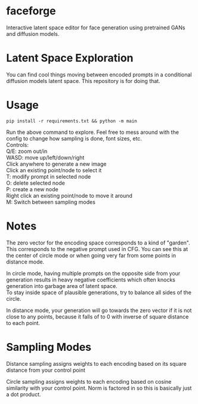 # faceforge
Interactive latent space editor for face generation using pretrained GANs and diffusion models.

# Latent Space Exploration

You can find cool things moving between encoded prompts in a conditional diffusion models latent space. This repository is for doing that. 

# Usage  

`pip install -r requirements.txt && python -m main`  
  
Run the above command to explore. Feel free to mess around with the config to change how sampling is done, font sizes, etc.  
Controls:  
Q/E: zoom out/in  
WASD: move up/left/down/right  
Click anywhere to generate a new image  
Click an existing point/node to select it  
T: modify prompt in selected node  
O: delete selected node  
P: create a new node  
Right click an existing point/node to move it around  
M: Switch between sampling modes
  
# Notes  

The zero vector for the encoding space corresponds to a kind of "garden". This corresponds to the negative prompt used in CFG. You can see this at the center of circle mode or when going very far from some points in distance mode.  
  
In circle mode, having multiple prompts on the opposite side from your generation results in heavy negative coefficients which often knocks generation into garbage area of latent space.  
To stay inside space of plausible generations, try to balance all sides of the circle.   
  
In distance mode, your generation will go towards the zero vector if it is not close to any points, because it falls of to 0 with inverse of square distance to each point.
  
# Sampling Modes  
  
Distance sampling assigns weights to each encoding based on its square distance from your control point  
  
Circle sampling assigns weights to each encoding based on cosine similarity with your control point. Norm is factored in so this is basically just a dot product.
